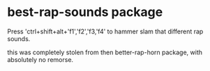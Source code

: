 # best-rap-sounds package

Press 'ctrl+shift+alt+'f1','f2','f3,'f4' to hammer slam that different rap sounds.

this was completely stolen from then better-rap-horn package, with absolutely no remorse.
